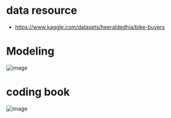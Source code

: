 # data resource 
- https://www.kaggle.com/datasets/heeraldedhia/bike-buyers
# Modeling
![image](https://github.com/debeaver/Data-Analysis/assets/83124976/04a2d5a4-9265-4a24-b334-39826f87a035)

# coding book
![image](https://github.com/debeaver/Data-Analysis/assets/83124976/a7536c41-05af-4a2f-a8c6-bfa1cb555f36)
